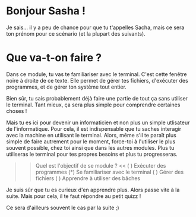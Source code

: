 # Bonjour Sasha !

Je sais... il y a peu de chance pour que tu t'appelles Sacha, mais ce sera ton prénom pour ce scénario (et la plupart des suivants).

# Que va-t-on faire ?

Dans ce module, tu vas te familiariser avec le terminal. C'est cette fenêtre noire à droite de ce texte. Elle permet de gérer tes fichiers, d'exécuter des programmes, et de gérer ton système tout entier.

Bien sûr, tu sais probablement déjà faire une partie de tout ça sans utiliser le terminal. Tant mieux, ça sera plus simple pour comprendre certaines choses !

Mais tu es ici pour devenir un informaticien et non plus un simple utlisateur de l'informatique. Pour cela, il est indispensable que tu saches interagir avec la machine en utilisant le terminal. Alors, même s'il te paraît plus simple de faire autrement pour le moment, force-toi à l'utiliser le plus souvent possible, chez toi ainsi que dans les autres modules. Plus tu utiliseras le terminal pour tes propres besoins et plus tu progresseras.

>> Quel est l'objectif de se module ?  <<
( ) Exécuter des programmes
(*) Se familiariser avec le terminal
( ) Gérer des fichiers
( ) Apprendre à utiliser des bâches


Je suis sûr que tu es curieux d'en apprendre plus. Alors passe vite à la suite.
Mais pour cela, il te faut répondre au petit quizz !

Ce sera d'ailleurs souvent le cas par la suite ;)
